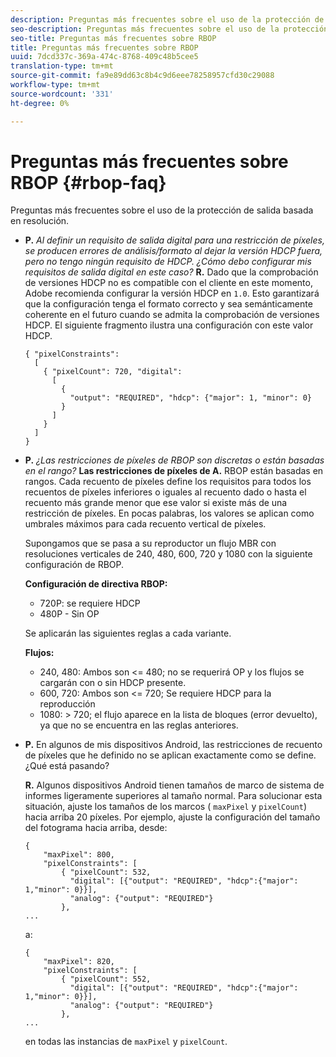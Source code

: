 ```yaml
---
description: Preguntas más frecuentes sobre el uso de la protección de salida basada en resolución.
seo-description: Preguntas más frecuentes sobre el uso de la protección de salida basada en resolución.
seo-title: Preguntas más frecuentes sobre RBOP
title: Preguntas más frecuentes sobre RBOP
uuid: 7dcd337c-369a-474c-8768-409c48b5cee5
translation-type: tm+mt
source-git-commit: fa9e89dd63c8b4c9d6eee78258957cfd30c29088
workflow-type: tm+mt
source-wordcount: '331'
ht-degree: 0%

---
```



# Preguntas más frecuentes sobre RBOP {#rbop-faq}

Preguntas más frecuentes sobre el uso de la protección de salida basada en resolución.

* **P.** *Al definir un requisito de salida digital para una restricción de píxeles, se producen errores de análisis/formato al dejar la versión HDCP fuera, pero no tengo ningún requisito de HDCP. ¿Cómo debo configurar mis requisitos de salida digital en este caso?* **R.** Dado que la comprobación de versiones HDCP no es compatible con el cliente en este momento, Adobe recomienda configurar la versión HDCP en  `1.0`. Esto garantizará que la configuración tenga el formato correcto y sea semánticamente coherente en el futuro cuando se admita la comprobación de versiones HDCP. El siguiente fragmento ilustra una configuración con este valor HDCP.

   ```
   { "pixelConstraints":  
     [  
       { "pixelCount": 720, "digital":  
         [  
           {  
             "output": "REQUIRED", "hdcp": {"major": 1, "minor": 0}  
           }  
         ]  
       }  
     ]  
   }
   ```

* **P.** *¿Las restricciones de píxeles de RBOP son discretas o están basadas en el rango?* **Las restricciones de píxeles de A.** RBOP están basadas en rangos. Cada recuento de píxeles define los requisitos para todos los recuentos de píxeles inferiores o iguales al recuento dado o hasta el recuento más grande menor que ese valor si existe más de una restricción de píxeles. En pocas palabras, los valores se aplican como umbrales máximos para cada recuento vertical de píxeles.

   Supongamos que se pasa a su reproductor un flujo MBR con resoluciones verticales de 240, 480, 600, 720 y 1080 con la siguiente configuración de RBOP.

   **Configuración de directiva RBOP:**

   * 720P: se requiere HDCP
   * 480P - Sin OP

   Se aplicarán las siguientes reglas a cada variante.

   **Flujos:**

   * 240, 480: Ambos son &lt;= 480; no se requerirá OP y los flujos se cargarán con o sin HDCP presente.
   * 600, 720: Ambos son &lt;= 720; Se requiere HDCP para la reproducción
   * 1080: > 720; el flujo aparece en la lista de bloques (error devuelto), ya que no se encuentra en las reglas anteriores.


* **P.** En algunos de mis dispositivos Android, las restricciones de recuento de píxeles que he definido no se aplican exactamente como se define. ¿Qué está pasando?

   **R.** Algunos dispositivos Android tienen tamaños de marco de sistema de informes ligeramente superiores al tamaño normal. Para solucionar esta situación, ajuste los tamaños de los marcos ( `maxPixel` y `pixelCount`) hacia arriba 20 píxeles. Por ejemplo, ajuste la configuración del tamaño del fotograma hacia arriba, desde:

   ```
   { 
       "maxPixel": 800, 
       "pixelConstraints": [ 
           { "pixelCount": 532, 
             "digital": [{"output": "REQUIRED", "hdcp":{"major": 1,"minor": 0}}], 
             "analog": {"output": "REQUIRED"} 
           }, 
   ... 
   ```

   a:

   ```
   { 
       "maxPixel": 820, 
       "pixelConstraints": [ 
           { "pixelCount": 552, 
             "digital": [{"output": "REQUIRED", "hdcp":{"major": 1,"minor": 0}}], 
             "analog": {"output": "REQUIRED"} 
           }, 
   ... 
   ```

   en todas las instancias de `maxPixel` y `pixelCount`.

